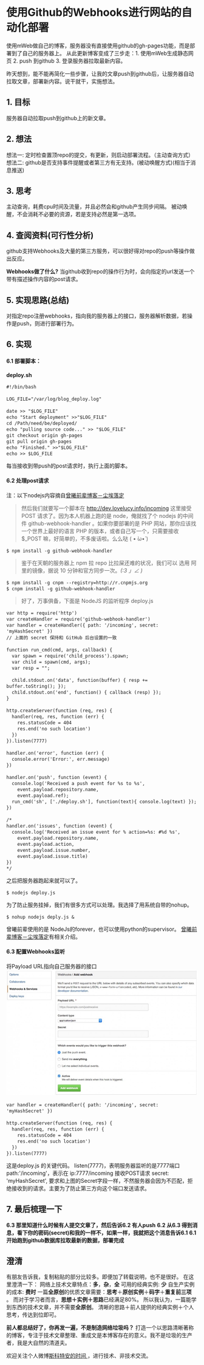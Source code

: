 # 使用Github的Webhooks进行网站的自动化部署

使用mWeb做自己的博客，服务器没有直接使用github的gh-pages功能，而是部署到了自己的服务器上。
从此更新博客变成了三步走：1. 使用mWeb生成静态网页 2. push 到github 3. 登录服务器拉取最新内容。

昨天想到，能不能再简化一些步骤，让我的文章push到github后，让服务器自动拉取文章，部署新内容。说干就干，实施想法。

## 1. 目标
服务器自动拉取push到github上的新文章。

## 2. 想法
想法一: 定时检查置顶repo的提交，有更新，则启动部署流程。（主动查询方式）
想法二: github是否支持事件提醒或者第三方有无支持。(被动唤醒方式)(相当于消息推送)

## 3. 思考
主动查询，耗费cpu时间及流量，并且必然会和github产生同步间隔。
被动唤醒，不会消耗不必要的资源，若是支持必然是第一选项。

## 4. 查阅资料(可行性分析)
github支持Webhooks及大量的第三方服务，可以很好得对repo的push等操作做出反应。

**Webhooks做了什么?**
当github收到repo的操作行为时，会向指定的url发送一个带有描述操作内容的post请求。

## 5. 实现思路(总结)
对指定repo注册webhooks，指向我的服务器上的接口，服务器解析数据，若操作是push，则进行部署行为。

## 6. 实现
#### 6.1 部署脚本：
**deploy.sh**

```
#!/bin/bash

LOG_FILE="/var/log/blog_deploy.log"

date >> "$LOG_FILE"
echo "Start deployment" >>"$LOG_FILE"
cd /Path/need/be/deployed/
echo "pulling source code..." >> "$LOG_FILE"
git checkout origin gh-pages
git pull origin gh-pages
echo "Finished." >>"$LOG_FILE"
echo >> $LOG_FILE
```

每当接收到带push的post请求时，执行上面的脚本。

#### 6.2 处理post请求
注：以下nodejs内容摘自[曾曦前辈博客－尘埃落定](http://www.lovelucy.info/auto-deploy-website-by-webhooks-of-github-and-gitlab.html)

> 然后我们就要写一个脚本在 http://dev.lovelucy.info/incoming 这里接受 POST 请求了。因为本人机器上跑的是 node，俺就找了个 nodejs 的中间件 github-webhook-handler 。如果你要部署的是 PHP 网站，那你应该找一个世界上最好的语言 PHP 的版本，或者自己写一个，只需要接收 $_POST 嘛，好简单的，不多废话啦。么么哒 ( • ̀ω•́ )

```
$ npm install -g github-webhook-handler
```
>鉴于在天朝的服务器上 npm 拉 repo 比拉屎还难的状况，我们可以 选用 阿里的镜像，据说 10 分钟和官方同步一次。_(:3 」∠ )_


```
$ npm install -g cnpm --registry=http://r.cnpmjs.org
$ cnpm install -g github-webhook-handler
```
> 好了，万事俱备，下面是 NodeJS 的监听程序 deploy.js

```
var http = require('http')
var createHandler = require('github-webhook-handler')
var handler = createHandler({ path: '/incoming', secret: 'myHashSecret' }) 
// 上面的 secret 保持和 GitHub 后台设置的一致
 
function run_cmd(cmd, args, callback) {
  var spawn = require('child_process').spawn;
  var child = spawn(cmd, args);
  var resp = "";
 
  child.stdout.on('data', function(buffer) { resp += buffer.toString(); });
  child.stdout.on('end', function() { callback (resp) });
}
 
http.createServer(function (req, res) {
  handler(req, res, function (err) {
    res.statusCode = 404
    res.end('no such location')
  })
}).listen(7777)
 
handler.on('error', function (err) {
  console.error('Error:', err.message)
})
 
handler.on('push', function (event) {
  console.log('Received a push event for %s to %s',
    event.payload.repository.name,
    event.payload.ref);
  run_cmd('sh', ['./deploy.sh'], function(text){ console.log(text) });
})
 
/*
handler.on('issues', function (event) {
  console.log('Received an issue event for % action=%s: #%d %s',
    event.payload.repository.name,
    event.payload.action,
    event.payload.issue.number,
    event.payload.issue.title)
})
*/
```
之后把服务器跑起来就可以了。

```
$ nodejs deploy.js
```
为了防止服务挂掉，我们有很多方式可以处理。我选择了用系统自带的nohup。

```
$ nohup nodejs deply.js &
```
曾曦前辈使用的是 NodeJs的forever，也可以使用python的supervisor。
[曾曦前辈博客－尘埃落定](http://www.lovelucy.info/auto-deploy-website-by-webhooks-of-github-and-gitlab.html)有相关介绍。

#### 6.3 配置Webhooks监听
将Payload URL指向自己服务器的接口
![](media/14691078063823/14691103881759.jpg)

```
var handler = createHandler({ path: '/incoming', secret: 'myHashSecret' })

http.createServer(function (req, res) {
  handler(req, res, function (err) {
    res.statusCode = 404
    res.end('no such location')
  })
}).listen(7777)
```
这是deploy.js 的关键代码。
listen(7777)，表明服务器监听的是7777端口
path:'/incoming'，表示在 ip:7777/incoming 接收POST请求
secret: 'myHashSecret', 要求和上图的Secret字段一样，不然服务器会因为不匹配，拒绝接收到的请求。主要为了防止第三方向这个端口发送请求。

## 7. 最后梳理一下
**6.3 那里知道什么时候有人提交文章了，然后告诉6.2 有人push**
**6.2 从6.3 得到消息，看下你的密码(secret)和我的一样不，如果一样，我就把这个消息告诉6.1**
**6.1 开始跑到github数据库拉取最新的数据，部署完成**

## 澄清
有朋友告诉我，复制粘贴的部分比较多。即便加了转载说明，也不是很好。
在这里澄清一下：
网络上技术文章特点：**多**，**杂**，**全**
可用的经典实例: **少**
自生产实例的成本: **费时**
一篇**全原创**的优质文章需要：**思考**＋**原创实例**＋**码字**＋**重复前三项** 。
而对于学习者而言，**思想＋实例＋思路**已经满足80%。
所以我认为，一篇能学到东西的技术文章，并不需要**全原创**。
清晰的思路＋前人提供的经典实例＋个人思考，传达到位即可。

**前人都总结好了，你再发一遍，不是制造网络垃圾吗？**
打造一个以思路清晰著称的博客，专注于技术文章整理、重成文是本博客存在的意义。我不是垃圾的生产者，我是大自然的清道夫。

欢迎关注个人微博[斯科特安的时间 ](http://weibo.com/u/6300854978)，进行技术、非技术交流。


